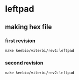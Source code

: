 # leftpad

## making hex file
### first revision
```
make keebio/viterbi/rev1:leftpad
```

### second revision
```
make keebio/viterbi/rev2:leftpad
```

